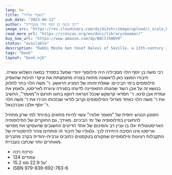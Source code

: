 ```yaml
---
lang: he
title: "מאמר אלוהי"
pub_date: "2023-06-12"
author: "רבי משה בן יוסף הלוי מסביליה"
image_src: "https://res.cloudinary.com/dyj4i2vhr/image/upload/c_scale,h_1000/v1691748441/IMG20230811125752_k0fjxr.jpg"
read_more_url: "https://crescas.org/en/docs/library/maamar/"
buy_now_url: "https://www.amazon.com/dp/B0C7J5HBV9"
status: "available"
description: "Rabbi Moshe ben Yosef Halevi of Seville, a 13th-century Jewish philosopher, was an authority in metaphysics, geometry, and music theory. In his <em>Metaphysical Treatise</em>, he explores the question of the identity of the Prime Mover, a crucial issue in medieval philosophy."
tags: "book"
layout: "book.njk"
---
```


רבי משה בן יוסף הלוי מסביליה היה פילוסוף יהודי שפעל בספרד במאה השלוש עשרה. חיבורו המוצג כאן לראשונה מתווה בצורה מתומצתת את עיקרי הויכוח שהעסיק פילוסופים בימי הביניים: שאלת זהותו של המניע הראשון. ר' משה הלוי בחר לחלוק בנושא זה על אבן רושד שהגותו התאפיינה לדעתו בסגידה עיוורת לאריסטו, ולאמץ את עמדת אבן סינא. ר' חסדאי קרשקש שככל הנראה דווקא בחוגו תורגם ה"מאמר", החשיב את ר' משה הלוי כאחד מגדולי הפילוסופים וקרוב לודאי שבזכותו הכירו את ר' משה הלוי ר' יוסף אלבו ואברבנאל.

הסגנון הנגיש יחסית של "מאמר אלוהי" עשוי להיות מתאים במיוחד למי שרק מתחיל להתעניין בפילוסופיה של ימי הביניים. מאידך, גם החוקרים של הפילוסופיה האריסטוטלית יגלו בו עניין רב והסיכום של אחד הדיונים החשובים שהעסיקו את מפרשי אריסטו אינו הסיבה היחידה לכך. גלגוליו של חיבור זה פותחים צוהר להיסטוריה של התקבלות רעיונות פילוסופיים שמקורם בטקסטים כתובים ערבית-יהודית בקרב מחברים מאוחרים יותר שכתבו בעברית.

* כריכה רכה
* 124 עמודים
* 15.2 על 22.9 סמ'
* ISBN 979-839-692-763-6